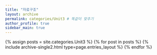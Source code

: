 ```yaml
---
title: "자료구조"
layout: archive
permalink: categories/Unit3 # 똑같이 맞추기
author_profile: true
sidebar_main: true
---
```




{% assign posts = site.categories.Unit3 %}
{% for post in posts %} {% include archive-single2.html type=page.entries_layout %} {% endfor %}